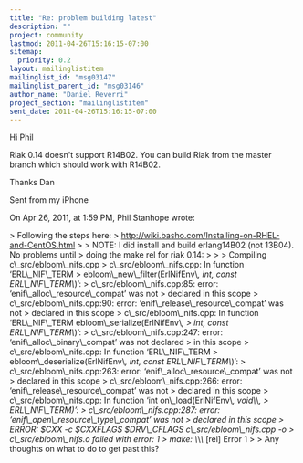 ```yaml
---
title: "Re: problem building latest"
description: ""
project: community
lastmod: 2011-04-26T15:16:15-07:00
sitemap:
  priority: 0.2
layout: mailinglistitem
mailinglist_id: "msg03147"
mailinglist_parent_id: "msg03146"
author_name: "Daniel Reverri"
project_section: "mailinglistitem"
sent_date: 2011-04-26T15:16:15-07:00
---
```



Hi Phil

Riak 0.14 doesn't support R14B02. You can build Riak from the master branch 
which should work with R14B02. 

Thanks
Dan

Sent from my iPhone

On Apr 26, 2011, at 1:59 PM, Phil Stanhope  wrote:

&gt; Following the steps here: 
&gt; http://wiki.basho.com/Installing-on-RHEL-and-CentOS.html
&gt; 
&gt; NOTE: I did install and build erlang14B02 (not 13B04). No problems until 
&gt; doing the make rel for riak 0.14:
&gt; 
&gt; 
&gt; Compiling c\\_src/ebloom\\_nifs.cpp
&gt; c\\_src/ebloom\\_nifs.cpp: In function ‘ERL\\_NIF\\_TERM 
&gt; ebloom\\_new\\_filter(ErlNifEnv\\*, int, const ERL\\_NIF\\_TERM\\*)’:
&gt; c\\_src/ebloom\\_nifs.cpp:85: error: ‘enif\\_alloc\\_resource\\_compat’ was not 
&gt; declared in this scope
&gt; c\\_src/ebloom\\_nifs.cpp:90: error: ‘enif\\_release\\_resource\\_compat’ was not 
&gt; declared in this scope
&gt; c\\_src/ebloom\\_nifs.cpp: In function ‘ERL\\_NIF\\_TERM ebloom\\_serialize(ErlNifEnv\\*, 
&gt; int, const ERL\\_NIF\\_TERM\\*)’:
&gt; c\\_src/ebloom\\_nifs.cpp:247: error: ‘enif\\_alloc\\_binary\\_compat’ was not declared 
&gt; in this scope
&gt; c\\_src/ebloom\\_nifs.cpp: In function ‘ERL\\_NIF\\_TERM 
&gt; ebloom\\_deserialize(ErlNifEnv\\*, int, const ERL\\_NIF\\_TERM\\*)’:
&gt; c\\_src/ebloom\\_nifs.cpp:263: error: ‘enif\\_alloc\\_resource\\_compat’ was not 
&gt; declared in this scope
&gt; c\\_src/ebloom\\_nifs.cpp:266: error: ‘enif\\_release\\_resource\\_compat’ was not 
&gt; declared in this scope
&gt; c\\_src/ebloom\\_nifs.cpp: In function ‘int on\\_load(ErlNifEnv\\*, void\\*\\*, 
&gt; ERL\\_NIF\\_TERM)’:
&gt; c\\_src/ebloom\\_nifs.cpp:287: error: ‘enif\\_open\\_resource\\_type\\_compat’ was not 
&gt; declared in this scope
&gt; ERROR: $CXX -c $CXXFLAGS $DRV\\_CFLAGS c\\_src/ebloom\\_nifs.cpp -o 
&gt; c\\_src/ebloom\\_nifs.o failed with error: 1
&gt; make: \\*\\*\\* [rel] Error 1
&gt; 
&gt; Any thoughts on what to do to get past this?

